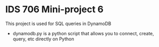 # IDS 706 Mini-project 6

This project is used for SQL queries in DynamoDB

- dynamodb.py is a python script that allows you to connect, create, query, etc directly on Python

